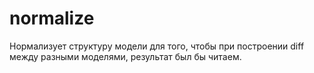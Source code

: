 normalize
=========

Нормализует структуру модели для того, чтобы при построении diff между разными моделями, результат был бы читаем.

